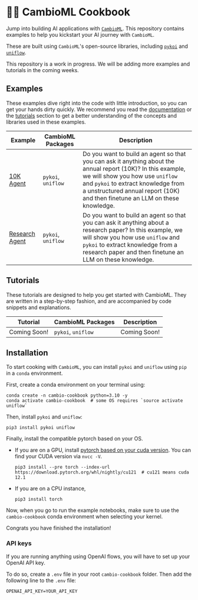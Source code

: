 # 👩‍🍳 CambioML Cookbook
Jump into building AI applications with [`CambioML`](https://www.cambioml.com/). This repository contains examples to help you kickstart your AI journey with `CambioML`.

These are built using `CambioML`'s open-source libraries, including [`pykoi`](https://github.com/CambioML/pykoi) and [`uniflow`](https://github.com/CambioML/uniflow).

This repository is a work in progress. We will be adding more examples and tutorials in the coming weeks.

## Examples
These examples dive right into the code with little introduction, so you can get your hands dirty quickly. We recommend you read the [documentation]() or the [tutorials](#tutorials) section to get a better understanding of the concepts and libraries used in these examples.

| Example | CambioML Packages | Description |
| --- | --- | --- |
| [10K Agent](./examples/10K_Evaluator/10K_PDF_Evaluator.ipynb) | `pykoi`, `uniflow` | Do you want to build an agent so that you can ask it anything about the annual report (10K)? In this example, we will show you how use `uniflow` and `pykoi` to extract  knowledge from a unstructured annual report (10K) and then finetune an LLM on these knowledge. |
| [Research Agent](./examples/ResearchPaperEvaluator/ResearchPDFEvaluator.ipynb) | `pykoi`, `uniflow` | Do you want to build an agent so that you can ask it anything about a research paper? In this example, we will show you how use `uniflow` and `pykoi` to extract  knowledge from a research paper and then finetune an LLM on these knowledge. |

## Tutorials
These tutorials are designed to help you get started with CambioML. They are written in a step-by-step fashion, and are accompanied by code snippets and explanations.

| Tutorial | CambioML Packages | Description |
| --- | --- | --- |
| Coming Soon! | `pykoi`, `uniflow` | Coming Soon! |

## Installation
To start cooking with `CambioML`, you can install `pykoi` and `uniflow` using `pip` in a `conda` environment.

First, create a conda environment on your terminal using:
```
conda create -n cambio-cookbook python=3.10 -y
conda activate cambio-cookbook  # some OS requires `source activate uniflow`
```


Then, install `pykoi` and `uniflow`:
```
pip3 install pykoi uniflow
```

Finally, install the compatible pytorch based on your OS.
- If you are on a GPU, install [pytorch based on your cuda version](https://pytorch.org/get-started/locally/). You can find your CUDA version via `nvcc -V`.
    ```
    pip3 install --pre torch --index-url https://download.pytorch.org/whl/nightly/cu121  # cu121 means cuda 12.1
    ```
- If you are on a CPU instance,
    ```
    pip3 install torch
    ```

Now, when you go to run the example notebooks, make sure to use the `cambio-cookbook` conda environment when selecting your kernel.

Congrats you have finished the installation!

### API keys
If you are running anything using OpenAI flows, you will have to set up your OpenAI API key.

To do so, create a `.env` file in your root `cambio-cookbook` folder. Then add the following line to the `.env` file:
```
OPENAI_API_KEY=YOUR_API_KEY
```


